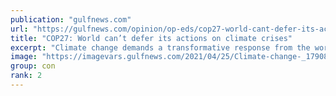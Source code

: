 ```yaml
---
publication: "gulfnews.com"
url: "https://gulfnews.com/opinion/op-eds/cop27-world-cant-defer-its-actions-on-climate-crises-1.91640563"
title: "COP27: World can’t defer its actions on climate crises"
excerpt: "Climate change demands a transformative response from the world’s most powerful countries"
image: "https://imagevars.gulfnews.com/2021/04/25/Climate-change-_179089dd92d_medium.jpg"
group: con
rank: 2
---
```

